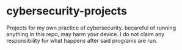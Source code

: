 # cybersecurity-projects
Projects for my own practice of cybersecurity. becareful of running anything in this repo, may harm your device. I do not claim any responsibility for what happens after said programs are run.
